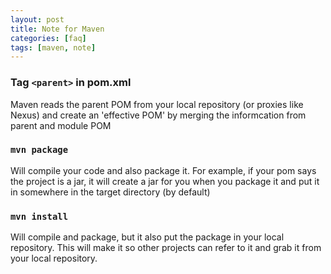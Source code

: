 ```yaml
---
layout: post
title: Note for Maven
categories: [faq]
tags: [maven, note]
---
```


### Tag `<parent>` in pom.xml
Maven reads the parent POM from your local repository (or proxies like Nexus) and create an 'effective POM' by merging the informcation from parent and module POM
### `mvn package`
Will compile your code and also package it. For example, if your pom says the project is a jar, it will create a jar for you when you package it and put it in somewhere in the target directory (by default)
### `mvn install`
Will compile and package, but it also put the package in your local repository. This will make it so other projects can refer to it and grab it from your local repository.
